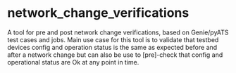 # network_change_verifications
A tool for pre and post network change verifications, based on Genie/pyATS test cases and jobs. Main use case for this tool is to validate that testbed devices config and operation status is the same as expected before and after a network change but can also be use to [pre]-check that config and operational status are Ok at any point in time.
